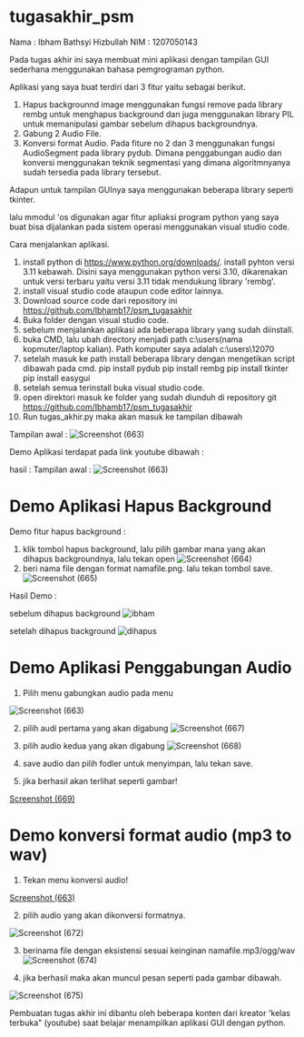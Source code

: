 
# tugasakhir_psm


Nama : Ibham Bathsyi Hizbullah
NIM : 1207050143

Pada tugas akhir ini saya membuat mini aplikasi dengan tampilan GUI sederhana menggunakan bahasa pemgrograman python.

Aplikasi yang saya buat terdiri dari 3 fitur yaitu sebagai berikut.
1. Hapus backgrounnd image menggunakan fungsi remove pada library rembg untuk menghapus background dan juga menggunakan library PIL untuk memanipulasi gambar sebelum dihapus backgroundnya.
2. Gabung 2 Audio File.
3. Konversi format Audio.
Pada fiture no 2 dan 3 menggunakan fungsi AudioSegment pada library pydub. Dimana penggabungan audio dan konversi menggunakan teknik segmentasi yang dimana algoritmnyanya sudah tersedia pada library tersebut.

Adapun untuk tampilan GUInya saya menggunakan beberapa library seperti tkinter.

lalu mmodul 'os digunakan agar fitur apliaksi program python yang saya buat bisa dijalankan pada sistem operasi menggunakan visual studio code.

Cara menjalankan aplikasi.
1. install python di https://www.python.org/downloads/. install pyhton versi 3.11 kebawah. Disini saya menggunakan python versi 3.10, dikarenakan untuk versi terbaru yaitu versi 3.11 tidak mendukung library 'rembg'.
2. install visual studio code ataupun code editor lainnya.
3. Download source code dari repository ini https://github.com/Ibhamb17/psm_tugasakhir 
4. Buka folder dengan visual studio code.
5. sebelum menjalankan aplikasi ada beberapa library yang sudah diinstall.
6. buka CMD, lalu ubah directory menjadi path c:\users\(nama kopmuter/laptop kalian). Path komputer saya adalah c:\users\12070
7. setelah masuk ke path install beberapa library dengan mengetikan script dibawah pada cmd.
pip install pydub
pip install rembg
pip install tkinter
pip install easygui
8. setelah semua terinstall buka visual studio code.
9. open direktori masuk ke folder yang sudah diunduh di repository git https://github.com/Ibhamb17/psm_tugasakhir
10. Run tugas_akhir.py
 maka akan masuk ke tampilan dibawah
 
Tampilan awal :
![Screenshot (663)](https://github.com/Ibhamb17/psm_tugasakhir/assets/78264829/9467baa4-6e24-41b9-bfdd-969568e0354b)


Demo Aplikasi terdapat pada link youtube dibawah :

hasil :
Tampilan awal :
![Screenshot (663)](https://github.com/Ibhamb17/psm_tugasakhir/assets/78264829/9467baa4-6e24-41b9-bfdd-969568e0354b)


# Demo Aplikasi Hapus Background
Demo fitur hapus background :
1. klik tombol hapus background, lalu pilih gambar mana yang akan dihapus backgroundnya, lalu tekan open
![Screenshot (664)](https://github.com/Ibhamb17/psm_tugasakhir/assets/78264829/a72052c3-5e15-49e7-9664-8e82512b5a05)
2. beri nama file dengan format namafile.png. lalu tekan tombol save.
![Screenshot (665)](https://github.com/Ibhamb17/psm_tugasakhir/assets/78264829/ef7ee4ec-8187-4422-8cfe-e6aedc827ba6)

Hasil Demo :

sebelum dihapus background
![ibham](https://github.com/Ibhamb17/psm_tugasakhir/assets/78264829/d130dacd-ebbd-45e5-bb7c-4f5c6458cba9)

setelah dihapus background
![dihapus](https://github.com/Ibhamb17/psm_tugasakhir/assets/78264829/6183f1fd-85c0-4a8a-858c-33f9f4ced27e)


# Demo Aplikasi Penggabungan Audio
1. Pilih menu gabungkan audio pada menu 

![Screenshot (663)](https://github.com/Ibhamb17/psm_tugasakhir/assets/78264829/35cb586a-6d75-4ef5-a063-75d555fc8760)

2. pilih audi pertama yang akan digabung
![Screenshot (667)](https://github.com/Ibhamb17/psm_tugasakhir/assets/78264829/a133cdae-5831-4909-82ac-ac222e155e2e)

3. pilih audio kedua yang akan digabung
![Screenshot (668)](https://github.com/Ibhamb17/psm_tugasakhir/assets/78264829/9fb23874-4d75-44c8-a8c7-fb997a16350e)

4. save audio dan pilih fodler untuk menyimpan, lalu tekan save.

5. jika berhasil akan terlihat seperti gambar!

[Screenshot (669)](https://github.com/Ibhamb17/psm_tugasakhir/assets/78264829/140ee71c-d326-4022-8261-08bc7db60316)



# Demo konversi format audio (mp3 to wav)
1. Tekan menu konversi audio!

[Screenshot (663)](https://github.com/Ibhamb17/psm_tugasakhir/assets/78264829/061504d4-39d8-4f0b-944a-6caf40dc9c4c)

2. pilih audio yang akan dikonversi formatnya.

![Screenshot (672)](https://github.com/Ibhamb17/psm_tugasakhir/assets/78264829/9a9f6022-8a55-4d39-8b8b-b666c3b04b57)

3. berinama file dengan eksistensi sesuai keinginan namafile.mp3/ogg/wav
![Screenshot (674)](https://github.com/Ibhamb17/psm_tugasakhir/assets/78264829/7c4bb2a0-a4ee-4cd8-be88-080451c73b73)

4. jika berhasil maka akan muncul pesan seperti pada gambar dibawah.

![Screenshot (675)](https://github.com/Ibhamb17/psm_tugasakhir/assets/78264829/211493bd-0160-416d-90ce-aeebdd9ad8b4)


Pembuatan tugas akhir ini dibantu oleh beberapa konten dari kreator 'kelas terbuka" (youtube) saat belajar menampilkan aplikasi GUI dengan python.
